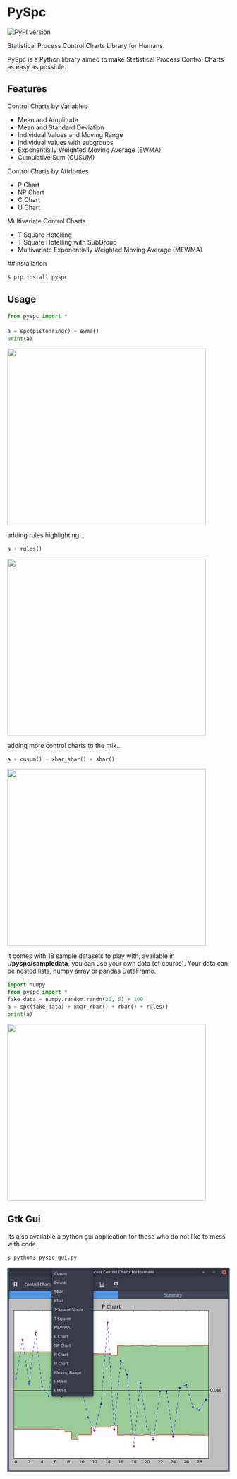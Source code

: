 # PySpc
[![PyPI version](https://badge.fury.io/py/pyspc.svg)](https://badge.fury.io/py/pyspc)

Statistical Process Control Charts Library for Humans

PySpc is a Python library aimed to make Statistical Process Control Charts as easy as possible.

## Features

Control Charts by Variables
* Mean and Amplitude
* Mean and Standard Deviation
* Individual Values and Moving Range
* Individual values with subgroups
* Exponentially Weighted Moving Average (EWMA)
* Cumulative Sum (CUSUM)

Control Charts by Attributes
* P Chart
* NP Chart
* C Chart
* U Chart

Multivariate Control Charts
* T Square Hotelling
* T Square Hotelling with SubGroup
* Multivariate Exponentially Weighted Moving Average (MEWMA)

##Installation
```bash
$ pip install pyspc
```

## Usage
```python
from pyspc import *

a = spc(pistonrings) + ewma()
print(a)
```
<img src="https://github.com/carlosqsilva/pyspc/blob/master/screenshots/1-screen.png" align="center" height="400" width="450">

adding rules highlighting...
```python
a + rules()
```

<img src="https://github.com/carlosqsilva/pyspc/blob/master/screenshots/2-screen.png" align="center" height="400" width="450">

adding more control charts to the mix...
```python
a + cusum() + xbar_sbar() + sbar()
``` 

<img src="https://github.com/carlosqsilva/pyspc/blob/master/screenshots/3-screen.png" align="center" height="400" width="450">

it comes with 18 sample datasets to play with, available in **./pyspc/sampledata**, you can use your own data (of course). Your data can be nested lists, numpy array or pandas DataFrame.
```python
import numpy
from pyspc import *
fake_data = numpy.random.randn(30, 5) + 100
a = spc(fake_data) + xbar_rbar() + rbar() + rules()
print(a)
```

<img src="https://github.com/carlosqsilva/pyspc/blob/master/screenshots/5-screen.png" align="center" height="400" width="450">

## Gtk Gui
Its also available a python gui application for those who do not like to mess with code.

```bash
$ python3 pyspc_gui.py
```
![alt text](screenshots/4-screen.png "Gui Application")
